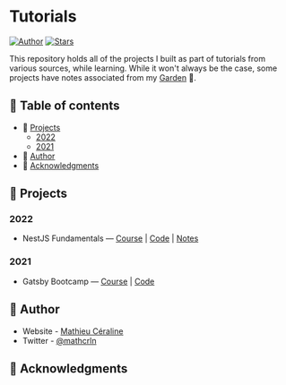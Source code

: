 # Tutorials

[![Author](https://img.shields.io/badge/author-mathcrln-FEA83E?style=flat-square)](https://github.com/mathcrln)
[![Stars](https://img.shields.io/github/stars/mathcrln/tutorials?color=FEA83E&style=flat-square)](https://github.com/mathcrln/tutorials/stargazers)

This repository holds all of the projects I built as part of tutorials from various sources, while learning. While it won't always be the case, some projects have notes associated from my [Garden](https://github.com/mathcrln/garden) 🌳.

## 🔻 Table of contents

-   🚀 [Projects](#🚀-projects)
    - [2022](#2022)
    - [2021](#2021)
-   👤 [Author](#👤-author)
-   🙏 [Acknowledgments](#🙏-acknowledgments)

## 🚀 Projects
### 2022
- NestJS Fundamentals — [Course](https://courses.nestjs.com/) | [Code](./nestjs-fundamentals/) | [Notes](https://github.com/mathcrln/garden/courses/NestJS%20Fundamentals/)

### 2021
- Gatsby Bootcamp — [Course](https://www.youtube.com/watch?v=8t0vNu2fCCM) | [Code](./gatsby-bootcamp)

## 👤  Author

-   Website - [Mathieu Céraline](https://mathcrln.com/about)
-   Twitter - [@mathcrln](https://www.twitter.com/mathcrln)

## 🙏 Acknowledgments 